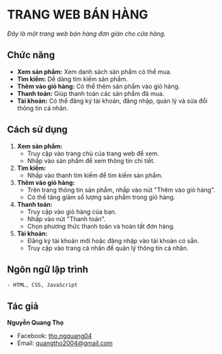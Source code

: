 # TRANG WEB BÁN HÀNG

*Đây là một trang web bán hàng đơn giản cho cửa hàng.*

## Chức năng
- **Xem sản phẩm:** Xem danh sách sản phẩm có thể mua.
- **Tìm kiếm:** Dễ dàng tìm kiếm sản phẩm.
- **Thêm vào giỏ hàng:** Có thể thêm sản phẩm vào giỏ hàng.
- **Thanh toán:** Giúp thanh toán các sản phẩm đã mua.
- **Tài khoản:** Có thể đăng ký tài khoản, đăng nhập, quản lý và sửa đổi thông tin cá nhân.

## Cách sử dụng
1. **Xem sản phẩm:**
   - Truy cập vào trang chủ của trang web để xem.
   - Nhấp vào sản phẩm để xem thông tin chi tiết.
2. **Tìm kiếm:**
   - Nhấp vào thanh tìm kiếm để tìm kiếm sản phẩm.
3. **Thêm vào giỏ hàng:**
   - Trên trang thông tin sản phẩm, nhấp vào nút "Thêm vào giỏ hàng".
   - Có thể tăng giảm số lượng sản phẩm trong giỏ hàng.
4. **Thanh toán:**
   - Truy cập vào giỏ hàng của bạn.
   - Nhấp vào nút "Thanh toán".
   - Chọn phương thức thanh toán và hoàn tất đơn hàng.
5. **Tài khoản:**
   - Đăng ký tài khoản mới hoặc đăng nhập vào tài khoản có sẵn.
   - Truy cập vào trang cá nhân để quản lý thông tin cá nhân.

## Ngôn ngữ lập trình
    - HTML, CSS, JavaScript

## Tác giả
**Nguyễn Quang Thọ**
- Facebook: [tho.ngquang04](https://www.facebook.com/tho.ngquang04)
- Email: [quangtho2004@gmail.com](mailto:quangtho2004@gmail.com)
